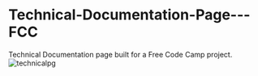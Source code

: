 # Technical-Documentation-Page---FCC
 Technical Documentation page built for a Free Code Camp project.
![technicalpg](https://user-images.githubusercontent.com/49876146/136488537-88d5aff2-98ec-469a-abd8-eb200eda34fc.png)
